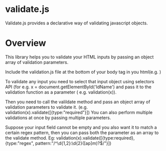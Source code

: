 # validate.js
Validate.js provides a declarative way of validating javascript objects.

# Overview
This library helps you to validate your HTML inputs by passing an object array of validation parameters.

Include the validation.js file at the bottom of your body tag in you html(e.g. <script type="text/javascript" src="validation.js"></script>)

To validate any input you need to select that input object using selectors API (for e.g. x = document.getElementById('IdName') and pass it to the validation function as a parameter ( e.g. validation(x)).

Then you need to call the valildate method and pass an object array of validation parameters to validate it. (e.g. validation(x).validate([{type:"required"}])
You can also perform multiple validations at once by passing multiple parameters.

Suppose your input field cannot be empty and you also want it to match a certain regex pattern, then you can pass both the parameter as an array to the validate method.
Eg: validation(x).validate([{type:required}, {type:"regex", pattern:"/^\d{1,2}:\d{2}([ap]m)?$/"}])
